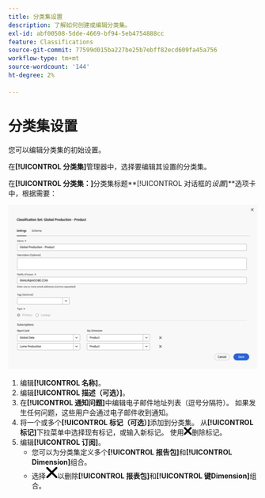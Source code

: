 ```yaml
---
title: 分类集设置
description: 了解如何创建或编辑分类集。
exl-id: abf00508-5dde-4669-bf94-5eb4754888cc
feature: Classifications
source-git-commit: 77599d015ba227be25b7ebff82ecd609fa45a756
workflow-type: tm+mt
source-wordcount: '144'
ht-degree: 2%

---
```


# 分类集设置

您可以编辑分类集的初始设置。

在&#x200B;**[!UICONTROL 分类集]**&#x200B;管理器中，选择要编辑其设置的分类集。

在&#x200B;**[!UICONTROL 分类集：]**&#x200B;分类集标题&#x200B;**[!UICONTROL 对话框的&#x200B;_设置_]**选项卡中，根据需要：

![分类集 — 设置](assets/classification-sets-settings.png)

1. 编辑&#x200B;**[!UICONTROL 名称]**。
1. 编辑&#x200B;**[!UICONTROL 描述（可选）]**。
1. 在&#x200B;**[!UICONTROL 通知问题]**&#x200B;中编辑电子邮件地址列表（逗号分隔符）。 如果发生任何问题，这些用户会通过电子邮件收到通知。
1. 将一个或多个&#x200B;**[!UICONTROL 标记（可选）]**&#x200B;添加到分类集。 从&#x200B;**[!UICONTROL 标记]**&#x200B;下拉菜单中选择现有标记，或输入新标记。 使用![CrossSize100](/help/assets/icons/CrossSize100.svg)删除标记。
1. 编辑&#x200B;**[!UICONTROL 订阅]**。
   * 您可以为分类集定义多个&#x200B;**[!UICONTROL 报告包]**&#x200B;和&#x200B;**[!UICONTROL Dimension]**&#x200B;组合。
   * 选择![CrossSize400](/help/assets/icons/CrossSize400.svg)以删除&#x200B;**[!UICONTROL 报表包]**&#x200B;和&#x200B;**[!UICONTROL 键Dimension]**&#x200B;组合。


<!--

Configure a classification set's settings.

**[!UICONTROL Components]** > **[!UICONTROL Classification sets]** > **[!UICONTROL Sets]** > Click the desired classification set name > **[!UICONTROL Settings]**

![classification set settings](../../assets/classification-set-settings.png)

The following fields are available in this tab:

* **[!UICONTROL Name]**: The classification set name.
* **[!UICONTROL Description]**: The description for the classification set.
* **[!UICONTROL Notify of issues]**: A comma-delimited list of email addresses that are notified of issues with this classification set.
* **[!UICONTROL Tags]**: Add one or more tags to the selected classification set. Tags allow you to organize or group classification sets so that it is easier to locate them in the future.
* **[!UICONTROL Type]**: The type of classification between [!UICONTROL Primary] and [!UICONTROL Lookup]. Primary classifications are typically used. You cannot alter a classification set's type after it is created.
* **[!UICONTROL Subscriptions]**: The report suite and dimension combinations that the classification set applies to.

-->